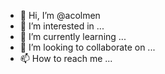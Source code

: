 - 👋 Hi, I’m @acolmen
- 👀 I’m interested in ...
- 🌱 I’m currently learning ...
- 💞️ I’m looking to collaborate on ...
- 📫 How to reach me ...

<!---
acolmen/acolmen is a ✨ special ✨ repository because its `README.md` (this file) appears on your GitHub profile.
You can click the Preview link to take a look at your changes.
--->
